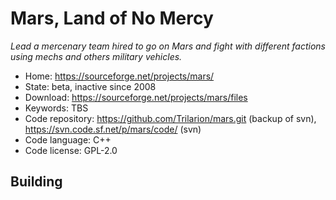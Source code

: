 # Mars, Land of No Mercy

_Lead a mercenary team hired to go on Mars and fight with different factions using mechs and others military vehicles._

- Home: https://sourceforge.net/projects/mars/
- State: beta, inactive since 2008
- Download: https://sourceforge.net/projects/mars/files
- Keywords: TBS
- Code repository: https://github.com/Trilarion/mars.git (backup of svn), https://svn.code.sf.net/p/mars/code/ (svn)
- Code language: C++
- Code license: GPL-2.0

## Building

